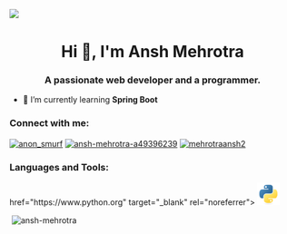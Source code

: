 ![](https://github.com/mehrotra-ansh/mehrotra-ansh/blob/main/web-developer-banner.png)

<h1 align="center">Hi 👋, I'm Ansh Mehrotra</h1>
<h3 align="center">A passionate web developer and a programmer.</h3>

<!-- <img src="https://camo.githubusercontent.com/d3663dfbf1c7db4ed7e446e09645c3f46f0bd8901831acd4142342999eeb9858/68747470733a2f2f6d65646961302e67697068792e636f6d2f6d656469612f7167515567674143335066763638377150432f67697068792e6769663f6369643d656366303565343774653270356c75726432716b7763743169327772656939356c783367756c65673538706b64683838267269643d67697068792e6769662663743d67" align="right" width= "250px"></img> -->





    
- 🌱 I’m currently learning **Spring Boot**

<h3 align="left">Connect with me:</h3>
<p align="left">
<a href="https://twitter.com/anon_smurf" target="blank"><img align="center" src="https://raw.githubusercontent.com/rahuldkjain/github-profile-readme-generator/master/src/images/icons/Social/twitter.svg" alt="anon_smurf" height="30" width="40" /></a>
<a href="https://linkedin.com/in/ansh-mehrotra-a49396239" target="blank"><img align="center" src="https://raw.githubusercontent.com/rahuldkjain/github-profile-readme-generator/master/src/images/icons/Social/linked-in-alt.svg" alt="ansh-mehrotra-a49396239" height="30" width="40" /></a>
<a href="https://auth.geeksforgeeks.org/user/mehrotraansh2" target="blank"><img align="center" src="https://raw.githubusercontent.com/rahuldkjain/github-profile-readme-generator/master/src/images/icons/Social/geeks-for-geeks.svg" alt="mehrotraansh2" height="30" width="40" /></a>
</p>
<h3 align="left">Languages and Tools:</h3>href="https://www.python.org" target="_blank" rel="noreferrer"> <img src="https://raw.githubusercontent.com/devicons/devicon/master/icons/python/python-original.svg" alt="python" width="40" height="40"/> </a> </p>

<p>&nbsp;<img align="center" src="https://github-readme-stats.vercel.app/api?username=ansh-mehrotra&show_icons=true&locale=en" alt="ansh-mehrotra" /></p>
